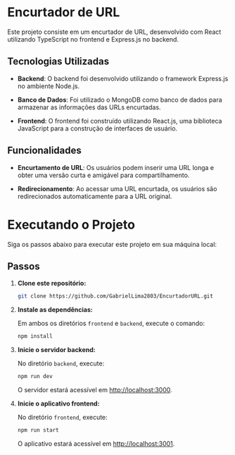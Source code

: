 # Encurtador de URL

Este projeto consiste em um encurtador de URL, desenvolvido com React utilizando TypeScript no frontend e Express.js no backend.

## Tecnologias Utilizadas

- **Backend**: O backend foi desenvolvido utilizando o framework Express.js no ambiente Node.js.

- **Banco de Dados**: Foi utilizado o MongoDB como banco de dados para armazenar as informações das URLs encurtadas.

- **Frontend**: O frontend foi construído utilizando React.js, uma biblioteca JavaScript para a construção de interfaces de usuário.

## Funcionalidades

- **Encurtamento de URL**: Os usuários podem inserir uma URL longa e obter uma versão curta e amigável para compartilhamento.

- **Redirecionamento**: Ao acessar uma URL encurtada, os usuários são redirecionados automaticamente para a URL original.

# Executando o Projeto

Siga os passos abaixo para executar este projeto em sua máquina local:

## Passos

1. **Clone este repositório:**

    ```bash
    git clone https://github.com/GabrielLima2803/EncurtadorURL.git
    ```

2. **Instale as dependências:**

    Em ambos os diretórios `frontend` e `backend`, execute o comando:

    ```bash
    npm install
    ```

3. **Inicie o servidor backend:**

    No diretório `backend`, execute:

    ```bash
    npm run dev
    ```

    O servidor estará acessível em [http://localhost:3000](http://localhost:3001).

4. **Inicie o aplicativo frontend:**

    No diretório `frontend`, execute:

    ```bash
    npm run start
    ```

    O aplicativo estará acessível em [http://localhost:3001](http://localhost:3000).
